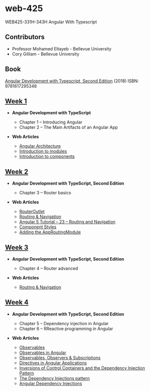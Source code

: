 # web-425
WEB425-331H-343H Angular With Typescript

## Contributors

* Professor Mohamed Eltayeb - Bellevue University
* Cory Gilliam - Bellevue University

## Book
<a href="https://www.manning.com/books/angular-development-with-typescript-second-edition?query=9781617295348#toc" target="_blank">Angular Development with Typescript, Second Edition</a> (2018) ISBN: 9781617295348



[Week 1](https://github.com/imaaxa/web-425/tree/master/week-1)
------
* **Angular Development with TypeScript**
  * Chapter 1 – Introducing Angular
  * Chapter 2 – The Main Artifacts of an Angular App

* **Web Articles**
  * [Angular Architecture](https://angular.io/guide/architecture)
  * [Introduction to modules](https://angular.io/guide/architecture-modules)
  * [Introduction to components](https://angular.io/guide/architecture-components)

[Week 2](https://github.com/imaaxa/web-425/tree/master/week-2)
------
* **Angular Development with TypeScript, Second Edition**
  * Chapter 3 – Router basics

* **Web Articles**
  * [RouterOutlet](https://angular.io/api/router/RouterOutlet)
  * [Routing & Navigation](https://angular.io/guide/router)
  * [Angular 5 Tutorial – 23 – Routing and Navigation](https://youtu.be/Nehk4tBxD4o)
  * [Component Styles](https://angular.io/guide/component-styles)
  * [Adding the AppRoutingModule](https://angular.io/tutorial/toh-pt5)

[Week 3](https://github.com/imaaxa/web-425/tree/master/week-3)
------
* **Angular Development with TypeScript, Second Edition**
  * Chapter 4 – Router advanced

* **Web Articles**
  * [Routing & Navigation](https://angular.io/guide/router)

[Week 4](https://github.com/imaaxa/web-425/tree/master/week-4)
------
* **Angular Development with TypeScript, Second Edition**
  * Chapter 5 – Dependency injection in Angular
  * Chapter 6 – RReactive programming in Angular

* **Web Articles**
  * [Observables](https://angular.io/guide/observables)
  * [Observables in Angular](https://angular.io/guide/observables-in-angular)
  * [Observables, Observers & Subscriptions](https://youtu.be/Tux1nhBPl_w)
  * [Directives in Angular Applications](https://youtu.be/LtT01ZCHRjk)
  * [Inversions of Control Containers and the Dependency Injection Pattern](https://martinfowler.com/articles/injection.html)
  * [The Dependency Injections pattern](https://stackify.com/dependency-injection/)
  * [Angular Dependency Injections](https://angular.io/guide/dependency-injection)
